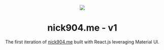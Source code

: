 <p align="center">
  <img src="https://img.icons8.com/color/48/000000/magritte.png"/>
</p>
<h1 align="center">
  nick904.me - v1
</h1>
<p align="center">
  The first iteration of <a href="https://nick904.me" target="_blank">nick904.me</a> built with React.js leveraging Material UI.
</p>

<img width="1306">

